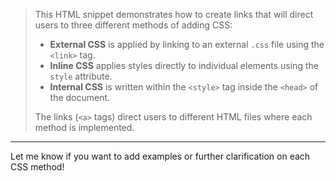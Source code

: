 > This HTML snippet demonstrates how to create links that will direct users to three different methods of adding CSS:
> - **External CSS** is applied by linking to an external `.css` file using the `<link>` tag.
> - **Inline CSS** applies styles directly to individual elements using the `style` attribute.
> - **Internal CSS** is written within the `<style>` tag inside the `<head>` of the document.
> 
> The links (`<a>` tags) direct users to different HTML files where each method is implemented.

---

Let me know if you want to add examples or further clarification on each CSS method!
